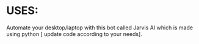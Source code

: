 # USES:
Automate your desktop/laptop with this bot called Jarvis AI which is made using python
[ update code according to your needs]. 
